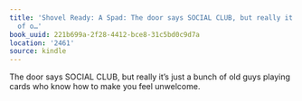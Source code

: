 ```yaml
---
title: 'Shovel Ready: A Spad: The door says SOCIAL CLUB, but really it’s just a bunch
  of o…'
book_uuid: 221b699a-2f28-4412-bce8-31c5bd0c9d7a
location: '2461'
source: kindle
---
```


The door says SOCIAL CLUB, but really it’s just a bunch of old guys playing cards who know how to make you feel unwelcome.